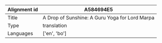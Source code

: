 |Alignment id | A584694E5
| --- | --- 
|Title | A Drop of Sunshine: A Guru Yoga for Lord Marpa 
|Type | translation
|Languages | ['en', 'bo']